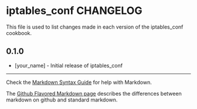 iptables_conf CHANGELOG
=======================

This file is used to list changes made in each version of the iptables_conf cookbook.

0.1.0
-----
- [your_name] - Initial release of iptables_conf

- - -
Check the [Markdown Syntax Guide](http://daringfireball.net/projects/markdown/syntax) for help with Markdown.

The [Github Flavored Markdown page](http://github.github.com/github-flavored-markdown/) describes the differences between markdown on github and standard markdown.
